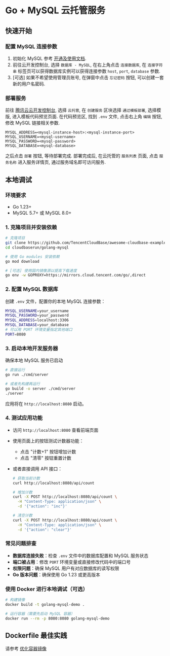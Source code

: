 # Go + MySQL 云托管服务

## 快速开始

### 配置 MySQL 连接参数

1. 初始化 MySQL 参考 [开通及使用文档](https://docs.cloudbase.net/database/configuration/db/tdsql/initialization).
2. 前往云开发控制台, 选择 `数据库 - MySQL`, 在右上角点击 `连接数据库`, 在 `连接字符串` 标签页可以获得数据库实例可以获得连接参数 `host`, `port`, `database` 参数.
3. [可选] 如果不希望使用管理员账号, 在弹窗中点击 `忘记密码` 按钮, 可以创建一套新的用户名密码.

### 部署服务

前往 [腾讯云云开发控制台](https://tcb.cloud.tencent.com/dev), 选择 `云托管`, 在 `创建服务` 区块选择 `通过模板部署`, 选择模版, 进入模板代码预览页面.
在代码预览区, 找到 `.env` 文件, 点击右上角 `编辑` 按钮, 修改 MySQL 链接相关参数.

```
MYSQL_ADDRESS=<mysql-instance-host>:<mysql-instance-port>
MYSQL_USERNAME=<mysql-username>
MYSQL_PASSWORD=<mysql-password>
MYSQL_DATABASE=<mysql-database>
```

之后点击 `部署` 按钮, 等待部署完成. 部署完成后, 在云托管的 `服务列表` 页面, 点击 `服务名称` 进入服务详情页, 通过服务域名即可访问服务.

## 本地调试

### 环境要求

- Go 1.23+
- MySQL 5.7+ 或 MySQL 8.0+

### 1. 克隆项目并安装依赖

```bash
# 克隆项目
git clone https://github.com/TencentCloudBase/awesome-cloudbase-examples.git
cd cloudbaserun/golang-mysql

# 使用 Go modules 安装依赖
go mod download

# [可选] 使用国内镜像源以提高下载速度
go env -w GOPROXY=https://mirrors.cloud.tencent.com/go/,direct
```

### 2. 配置 MySQL 数据库

创建 `.env` 文件，配置你的本地 MySQL 连接参数：

```bash
MYSQL_USERNAME=your_username
MYSQL_PASSWORD=your_password
MYSQL_ADDRESS=localhost:3306
MYSQL_DATABASE=your_database
# 可以用 PORT 环境变量指定其他端口
PORT=8080
```

### 3. 启动本地开发服务器

确保本地 MySQL 服务已启动

```bash
# 直接运行
go run ./cmd/server

# 或者先构建再运行
go build -o server ./cmd/server
./server
```

应用将在 `http://localhost:8080` 启动。

### 4. 测试应用功能

- 访问 `http://localhost:8080` 查看前端页面
- 使用页面上的按钮测试计数器功能：
  - 点击 "计数+1" 按钮增加计数
  - 点击 "清零" 按钮重置计数
- 或者直接调用 API 接口：

  ```bash
  # 获取当前计数
  curl http://localhost:8080/api/count

  # 增加计数
  curl -X POST http://localhost:8080/api/count \
    -H "Content-Type: application/json" \
    -d '{"action": "inc"}'

  # 清空计数
  curl -X POST http://localhost:8080/api/count \
    -H "Content-Type: application/json" \
    -d '{"action": "clear"}'
  ```

### 常见问题排查

- **数据库连接失败**：检查 `.env` 文件中的数据库配置和 MySQL 服务状态
- **端口被占用**：修改 `PORT` 环境变量或直接修改代码中的端口号
- **权限问题**：确保 MySQL 用户有对应数据库的读写权限
- **Go 版本问题**：确保使用 Go 1.23 或更高版本

### 使用 Docker 进行本地调试（可选）

```bash
# 构建镜像
docker build -t golang-mysql-demo .

# 运行容器（需要先启动 MySQL 容器）
docker run --rm -p 8080:8080 golang-mysql-demo
```

## Dockerfile 最佳实践

请参考 [优化容器镜像](https://docs.cloudbase.net/run/develop/image-optimization)
